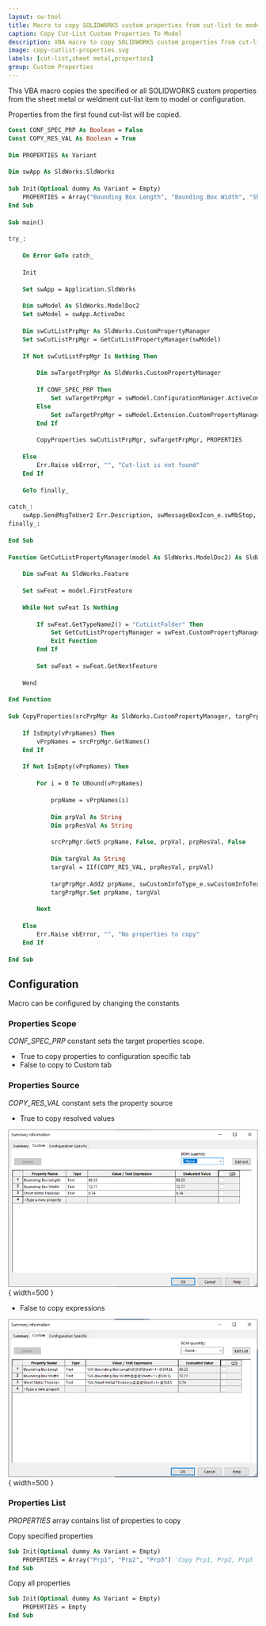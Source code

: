 ```yaml
---
layout: sw-tool
title: Macro to copy SOLIDWORKS custom properties from cut-list to model
caption: Copy Cut-List Custom Properties To Model
description: VBA macro to copy SOLIDWORKS custom properties from cut-list (sheet metal or weldment) to model or configuration
image: copy-cutlist-properties.svg
labels: [cut-list,sheet metal,properties]
group: Custom Properties
---
```

This VBA macro copies the specified or all SOLIDWORKS custom properties from the sheet metal or weldment cut-list item to model or configuration.

Properties from the first found cut-list will be copied.

~~~ vb
Const CONF_SPEC_PRP As Boolean = False
Const COPY_RES_VAL As Boolean = True

Dim PROPERTIES As Variant

Dim swApp As SldWorks.SldWorks

Sub Init(Optional dummy As Variant = Empty)
    PROPERTIES = Array("Bounding Box Length", "Bounding Box Width", "Sheet Metal Thickness") 'list of custom properties to copy or Empty to copy all
End Sub

Sub main()
    
try_:
    
    On Error GoTo catch_
    
    Init
    
    Set swApp = Application.SldWorks
    
    Dim swModel As SldWorks.ModelDoc2
    Set swModel = swApp.ActiveDoc
    
    Dim swCutListPrpMgr As SldWorks.CustomPropertyManager
    Set swCutListPrpMgr = GetCutListPropertyManager(swModel)
    
    If Not swCutListPrpMgr Is Nothing Then
        
        Dim swTargetPrpMgr As SldWorks.CustomPropertyManager
        
        If CONF_SPEC_PRP Then
            Set swTargetPrpMgr = swModel.ConfigurationManager.ActiveConfiguration.CustomPropertyManager
        Else
            Set swTargetPrpMgr = swModel.Extension.CustomPropertyManager("")
        End If
        
        CopyProperties swCutListPrpMgr, swTargetPrpMgr, PROPERTIES
        
    Else
        Err.Raise vbError, "", "Cut-list is not found"
    End If
    
    GoTo finally_
    
catch_:
    swApp.SendMsgToUser2 Err.Description, swMessageBoxIcon_e.swMbStop, swMessageBoxBtn_e.swMbOk
finally_:

End Sub

Function GetCutListPropertyManager(model As SldWorks.ModelDoc2) As SldWorks.CustomPropertyManager

    Dim swFeat As SldWorks.Feature
    
    Set swFeat = model.FirstFeature
    
    While Not swFeat Is Nothing
        
        If swFeat.GetTypeName2() = "CutListFolder" Then
            Set GetCutListPropertyManager = swFeat.CustomPropertyManager
            Exit Function
        End If

        Set swFeat = swFeat.GetNextFeature
        
    Wend
    
End Function

Sub CopyProperties(srcPrpMgr As SldWorks.CustomPropertyManager, targPrpMgr As SldWorks.CustomPropertyManager, vPrpNames As Variant)

    If IsEmpty(vPrpNames) Then
        vPrpNames = srcPrpMgr.GetNames()
    End If
    
    If Not IsEmpty(vPrpNames) Then
    
        For i = 0 To UBound(vPrpNames)
                        
            prpName = vPrpNames(i)

            Dim prpVal As String
            Dim prpResVal As String
                        
            srcPrpMgr.Get5 prpName, False, prpVal, prpResVal, False
            
            Dim targVal As String
            targVal = IIf(COPY_RES_VAL, prpResVal, prpVal)
            
            targPrpMgr.Add2 prpName, swCustomInfoType_e.swCustomInfoText, targVal
            targPrpMgr.Set prpName, targVal
            
        Next
        
    Else
        Err.Raise vbError, "", "No properties to copy"
    End If
    
End Sub
~~~



## Configuration

Macro can be configured by changing the constants

### Properties Scope

*CONF_SPEC_PRP* constant sets the target properties scope.

* True to copy properties to configuration specific tab
* False to copy to Custom tab

### Properties Source

*COPY_RES_VAL* constant sets the property source

* True to copy resolved values
    
![Resolved values copied to custom properties](copied-property-values.png) { width=500 }

* False to copy expressions

![Expression are copied to custom properties](copied-expressions.png) { width=500 }

### Properties List

*PROPERTIES* array contains list of properties to copy
    
Copy specified properties

~~~ vb
Sub Init(Optional dummy As Variant = Empty)
    PROPERTIES = Array("Prp1", "Prp2", "Prp3") 'Copy Prp1, Prp2, Prp3
End Sub
~~~

Copy all properties

~~~ vb
Sub Init(Optional dummy As Variant = Empty)
    PROPERTIES = Empty
End Sub
~~~